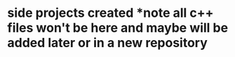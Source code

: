 # side projects created *note all c++ files won't be here and maybe will be added later or in a new repository
